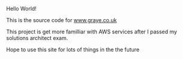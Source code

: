 Hello World!

This is the source code for www.graye.co.uk

This project is get more familliar with AWS services after I passed my solutions architect exam.

Hope to use this site for lots of things in the the future
